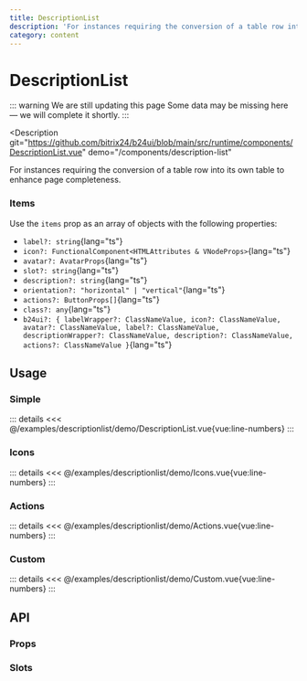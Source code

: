 ```yaml
---
title: DescriptionList
description: 'For instances requiring the conversion of a table row into its own table to enhance page completeness.'
category: content
---
```

<script setup>
import IconsExample from '/examples/descriptionlist/Icons.vue';
import DescriptionListExample from '/examples/descriptionlist/DescriptionList.vue';
import ActionsExample from '/examples/descriptionlist/Actions.vue';
import CustomExample from '/examples/descriptionlist/Custom.vue';
</script>
# DescriptionList

::: warning We are still updating this page
Some data may be missing here — we will complete it shortly.
:::

<Description 
  git="https://github.com/bitrix24/b24ui/blob/main/src/runtime/components/DescriptionList.vue"
  demo="/components/description-list"
>
  For instances requiring the conversion of a table row into its own table to enhance page completeness.
</Description>

### Items

Use the `items` prop as an array of objects with the following properties:

- `label?: string`{lang="ts"}
- `icon?: FunctionalComponent<HTMLAttributes & VNodeProps>`{lang="ts"}
- `avatar?: AvatarProps`{lang="ts"}
- `slot?: string`{lang="ts"}
- `description?: string`{lang="ts"}
- `orientation?: "horizontal" | "vertical"`{lang="ts"}
- `actions?: ButtonProps[]`{lang="ts"}
- `class?: any`{lang="ts"}
- `b24ui?: { labelWrapper?: ClassNameValue, icon?: ClassNameValue, avatar?: ClassNameValue, label?: ClassNameValue, descriptionWrapper?: ClassNameValue, description?: ClassNameValue, actions?: ClassNameValue }`{lang="ts"}

## Usage

### Simple

<div class="lg:min-h-[315px]">
  <ClientOnly>
    <DescriptionListExample />
  </ClientOnly>
</div>

::: details
<<< @/examples/descriptionlist/demo/DescriptionList.vue{vue:line-numbers}
:::

### Icons

<div class="lg:min-h-[331px]">
  <ClientOnly>
    <IconsExample />
  </ClientOnly>
</div>

::: details
<<< @/examples/descriptionlist/demo/Icons.vue{vue:line-numbers}
:::

### Actions 

<div class="lg:min-h-[533px]">
  <ClientOnly>
    <ActionsExample />
  </ClientOnly>
</div>

::: details
<<< @/examples/descriptionlist/demo/Actions.vue{vue:line-numbers}
:::

### Custom 

<div class="lg:min-h-[400px]">
  <ClientOnly>
    <CustomExample />
  </ClientOnly>
</div>

::: details
<<< @/examples/descriptionlist/demo/Custom.vue{vue:line-numbers}
:::

## API

### Props

<ComponentProps component="DescriptionList" />

### Slots

<ComponentSlots component="DescriptionList" />
